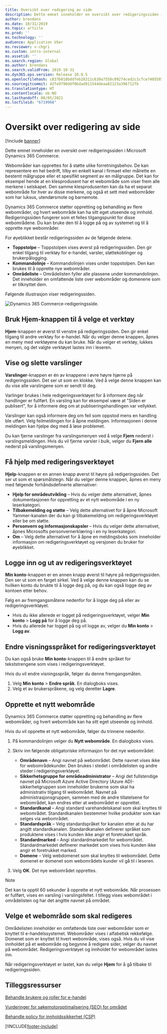 ```yaml
---
title: Oversikt over redigering av side
description: Dette emnet inneholder en oversikt over redigeringssiden i Microsoft Dynamics 365 Commerce.
author: brendans
ms.date: 10/31/2019
ms.topic: article
ms.prod: ''
ms.technology: ''
audience: Application USer
ms.reviewer: v-chgri
ms.custom: intro-internal
ms.assetid: ''
ms.search.region: Global
ms.author: brendans
ms.search.validFrom: 2019-10-31
ms.dyn365.ops.version: Release 10.0.5
ms.openlocfilehash: c837b018bddfeb28311c630a7558c09274ced2c1cfce7405587bd1be78d72a96
ms.sourcegitcommit: 42fe9790ddf0bdad911544deaa82123a396712fb
ms.translationtype: HT
ms.contentlocale: nb-NO
ms.lasthandoff: 08/05/2021
ms.locfileid: "6719968"
---
```

# <a name="authoring-page-overview"></a>Oversikt over redigering av side

  
 [!include [banner](includes/banner.md)]

Dette emnet inneholder en oversikt over redigeringssiden i Microsoft Dynamics 365 Commerce.

Webområder kan opprettes for å støtte ulike forretningsbehov. De kan representere en hel bedrift, tilby en enkelt kanal i firmaet eller målrette en bestemt målgruppe eller et spesifikt segment av en målgruppe. Det kan for eksempel hende at en klesprodusent har et webområde som viser frem alle merkene i selskapet. Den samme klesprodusenten kan da ha et separat webområde for hver av disse merkene, og også et sett med webområder som har luksus, utendørsmote og barnemote.

Dynamics 365 Commerce støtter oppretting og behandling av flere webområder, og hvert webområde kan ha sitt eget utseende og innhold. Redigeringssiden fungerer som et felles tilgangspunkt for disse webområdene. Du kan bruke den til å logge på og av systemet og til å opprette nye webområder.

For øyeblikket består redigeringssiden av de følgende delene.

- **Toppstolpe** – Toppstolpen vises øverst på redigeringssiden. Den gir enkel tilgang til verktøy for e-handel, varsler, støttekoblinger og brukerpålogging.
- **Kommandolinje** – Kommandolinjen vises under toppstolpen. Den kan brukes til å opprette nye webområder.
- **Områdeliste** – Områdelisten fyller alle plassene under kommandolinjen. Det inneholder en omfattende liste over webområder og domenene som er tilknyttet dem.

Følgende illustrasjon viser redigeringssiden.

![Dynamics 365 Commerce-redigeringsside.](../commerce/media/authoring_tools_01.png)

## <a name="use-the-home-button-to-select-a-tool"></a>Bruk Hjem-knappen til å velge et verktøy

**Hjem**-knappen er øverst til venstre på redigeringssiden. Den gir enkel tilgang til andre verktøy for e-handel. Når du velger denne knappen, åpnes en meny med verktøyene du kan bruke. Når du velger et verktøy, lukkes menyen, og det valgte verktøyet lastes inn i leseren.

## <a name="view-and-clear-notifications"></a>Vise og slette varslinger

**Varslinger**-knappen er én av knappene i øvre høyre hjørne på redigeringssiden. Det ser ut som en klokke. Ved å velge denne knappen kan du vise alle varslingene som er sendt til deg.

Varlinger brukes i hele redigeringsverktøyet for å informere deg når handlinger er fullført. En varsling kan for eksempel være at "Siden er publisert", for å informere deg om at publiseringshandlingen var vellykket.

Varslinger kan også informere deg om feil som oppstod mens en handling ble utført. Velg feilmeldingen for å åpne meldingen. Informasjonen i denne meldingen kan hjelpe deg med å løse problemet.

Du kan fjerne varslinger fra varslingsmenyen ved å velge **Fjern** nederst i varslingsmeldingen. Hvis du vil fjerne varsler i bulk, velger du **Fjern alle** nederst på varslingsmenyen.

## <a name="get-help-with-the-authoring-tool"></a>Få hjelp med redigeringsverktøyet

**Hjelp**-knappen er en annen knapp øverst til høyre på redigeringssiden. Det ser ut som et spørsmålstegn. Når du velger denne knappen, åpnes en meny med følgende forhåndsdefinerte alternativer:

- **Hjelp for områdeutvikling** – Hvis du velger dette alternativet, åpnes dokumentasjonen for oppretting av et nytt webområde i en ny leserkategori.
- **Tilbakemelding og støtte** – Velg dette alternativet for å åpne Microsoft Yammer-kanalen der du kan gi tilbakemelding om redigeringsverktøyet eller be om støtte.
- **Personvern og informasjonskapsler** – Hvis du velger dette alternativet, åpnes Microsofts personvernerklæring i en ny leserkategori.
- **Om** – Velg dette alternativet for å åpne en meldingsboks som inneholder informasjon om redigeringsverktøyet og versjonen du bruker for øyeblikket.

## <a name="sign-in-to-and-out-of-the-authoring-tool"></a>Logge inn og ut av redigeringsverktøyet

**Min konto**-knappen er en annen knapp øverst til høyre på redigeringssiden. Den ser ut som en farget sirkel. Ved å velge denne knappen kan du se hvilken konto du brukte til å logge deg på, og du kan også logge deg av kontoen etter behov.

Følg en av fremgangsmåtene nedenfor for å logge deg på eller av redigeringsverktøyet.

- Hvis du ikke allerede er logget på redigeringsverktøyet, velger **Min konto** \> **Logg på** for å logge deg på.
- Hvis du allerede har logget på og vil logge av, velger du **Min konto** \> **Logg av**.

## <a name="change-the-display-language-of-the-authoring-tool"></a>Endre visningsspråket for redigeringsverktøyet

Du kan også bruke **Min konto**-knappen til å endre språket for tekststrengene som vises i redigeringsverktøyet.

Hvis du vil endre visningsspråk, følger du denne fremgangsmåten.

1. Velg **Min konto** \> **Endre språk**. En dialogboks vises.
1. Velg et av brukerspråkene, og velg deretter **Lagre**.

## <a name="create-a-new-website"></a>Opprette et nytt webområde

Dynamics 365 Commerce støtter oppretting og behandling av flere webområder, og hvert webområde kan ha sitt eget utseende og innhold.

Hvis du vil opprette et nytt webområde, følger du trinnene nedenfor.

1. På kommandolinjen velger du **Nytt webområde**. En dialogboks vises.
2. Skriv inn følgende obligatoriske informasjon for det nye webområdet:

    - **Områdenavn** – Angi navnet på webområdet. Dette navnet vises ikke for webområdekunder. Den brukes i stedet i områdelisten og andre steder i redigeringsverktøyet.
    - **Sikkerhetsgruppe for områdeadministrator** – Angi det fullstendige navnet på Microsoft Azure Active Directory (Azure AD)-sikkerhetgruppen som inneholder brukerne som skal ha administrativ tilgang til webområdet. Navnet på administrasjonsgruppen, sammen med de andre tillatelsene for webområdet, kan endres etter at webområdet er opprettet.
    - **Standardkanal** – Angi standard varehandelskanal som skal knyttes til webområdet. Standardkanalen bestemmer hvilke produkter som kan selges via webområdet.
    - **Standardspråk** – Velg standardspråket for kanalen etter at du har angitt standardkanalen. Standardkanalen definerer språket som produktene vises i hvis kunden ikke angir et foretrukket språk.
    - **Standardmarked** – Angi standardmarkedet for webområdet. Standardmarkedet definerer markedet som vises hvis kunden ikke angir et foretrukket marked.
    - **Domene** – Velg webdomenet som skal knyttes til webområdet. Dette domenet er domenet som webområdets kunder vil gå til i leseren.

1. Velg **OK**. Det nye webområdet opprettes.

> [!NOTE]
> Det kan ta opptil 60 sekunder å opprette et nytt webområde. Når prosessen er fullført, vises en varsling i varslingsfeltet. I tillegg vises webområdet i områdelisten og har det angitte navnet på området.

## <a name="select-a-website-to-author"></a>Velge et webområde som skal redigeres

Områdelisten inneholder en omfattende liste over webområder som er knyttet til e-handelssystemet. Webområder vises i alfabetisk rekkefølge. Domenet som er knyttet til hvert webområde, vises også. Hvis du vil vise innholdet på et webområde og begynne å redigere sider, velger du navnet på webområdet. Redigeringsverktøyet og innholdet for webområdet lastes inn.

Når redigeringsverktøyet er lastet, kan du velge **Hjem** for å gå tilbake til redigeringssiden.

## <a name="additional-resources"></a>Tilleggsressurser

[Behandle brukere og roller for e-handel](manage-ecommerce-users-roles.md)

[Vurderinger for søkemotoroptimalisering (SEO) for området](search-engine-optimization-considerations.md)

[Behandle policy for innholdssikkerhet (CSP)](manage-csp.md)


[!INCLUDE[footer-include](../includes/footer-banner.md)]
